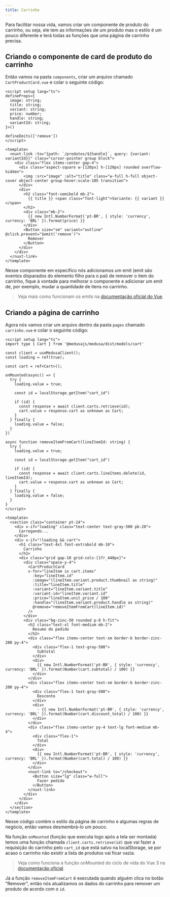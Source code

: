 ```yaml
---
title: Carrinho
---
```


Para facilitar nossa vida, vamos criar um componente de produto do carrinho, ou seja, ele tem as informações de um produto mas o estilo é um pouco diferente e terá todas as funções que uma página de carrinho precisa.

## Criando o componente de card de produto do carrinho

Então vamos na pasta `components`, criar um arquivo chamado `CartProductCard.vue` e colar o seguinte código:

```vue [CartProductCard.vue]
<script setup lang="ts">
defineProps<{
  image: string;
  title: string;
  variant: string;
  price: number;
  handle: string;
  variantId: string;
}>()

defineEmits(['remove'])
</script>

<template>
  <nuxt-link :to="{path: `/produtos/${handle}`, query: {variant: variantId}}" class="cursor-pointer group block">
    <div class="flex items-center gap-4">
      <div class="aspect-square w-[120px] h-[120px] rounded overflow-hidden">
        <img :src="image" :alt="title" class="w-full h-full object-cover object-center group-hover:scale-105 transition">
      </div>
      <div>
        <h2 class="font-semibold mb-2">
          {{ title }} <span class="font-light">Variante: {{ variant }}</span>
        </h2>
        <div class="mb-2">
          {{ new Intl.NumberFormat('pt-BR', { style: 'currency', currency: 'BRL' }).format(price) }}
        </div>
        <Button size="sm" variant="outline" @click.prevent="$emit('remove')">
          Remover
        </Button>
      </div>
    </div>
  </nuxt-link>
</template>
```

Nesse componente em específico nós adicionamos um emit (emit são eventos disparados do elemento filho para o pai) de remover o item do carrinho, fique à vontade para melhorar o componente e adicionar um emit de, por exemplo, mudar a quantidade de itens no carrinho.

> Veja mais como funcionam os emits na [documentação oficial do Vue](https://vuejs.org/guide/components/events.html).

## Criando a página de carrinho

Agora nós vamos criar um arquivo dentro da pasta `pages` chamado `carrinho.vue` e colar o seguinte código:

```vue [carrinho.vue]
<script setup lang="ts">
import type { Cart } from '@medusajs/medusa/dist/models/cart'

const client = useMedusaClient();
const loading = ref(true);

const cart = ref<Cart>();

onMounted(async() => {
  try {
    loading.value = true;

    const id = localStorage.getItem("cart_id")

    if (id) {
      const response = await client.carts.retrieve(id);
      cart.value = response.cart as unknown as Cart;
    }
  } finally {
    loading.value = false;
  }
})

async function removeItemFromCart(lineItemId: string) {
  try {
    loading.value = true;

    const id = localStorage.getItem("cart_id")

    if (id) {
      const response = await client.carts.lineItems.delete(id, lineItemId);
      cart.value = response.cart as unknown as Cart;
    }
  } finally {
    loading.value = false;
  }
}
</script>

<template>
  <section class="container pt-24">
    <div v-if="loading" class="text-center text-gray-500 pb-20">
      Carregando...
    </div>
    <div v-if="!loading && cart">
      <h1 class="text-4xl font-extrabold mb-10">
        Carrinho
      </h1>
      <div class="grid gap-10 grid-cols-[1fr_440px]">
        <div class="space-y-4">
          <CartProductCard 
          v-for="lineItem in cart.items"
            :key="lineItem.id"
            :image="(lineItem.variant.product.thumbnail as string)" 
            :title="lineItem.title" 
            :variant="lineItem.variant.title" 
            :variant-id="lineItem.variant.id" 
            :price="lineItem.unit_price / 100" 
            :handle="(lineItem.variant.product.handle as string)" 
            @remove="removeItemFromCart(lineItem.id)" 
          />
        </div>
        <div class="bg-zinc-50 rounded p-8 h-fit">
          <h2 class="text-xl font-medium mb-2">
            Resumo do pedido
          </h2>
          <div class="flex items-center text-sm border-b border-zinc-200 py-4">
            <div class="flex-1 text-gray-500">
              Subtotal
            </div>
            <div>
              {{ new Intl.NumberFormat('pt-BR', { style: 'currency', currency: 'BRL' }).format(Number(cart.subtotal) / 100) }}
            </div>
          </div>
          <div class="flex items-center text-sm border-b border-zinc-200 py-4">
            <div class="flex-1 text-gray-500">
              Desconto
            </div>
            <div>
              - {{ new Intl.NumberFormat('pt-BR', { style: 'currency', currency: 'BRL' }).format(Number(cart.discount_total) / 100) }}
            </div>
          </div>
          <div class="flex items-center py-4 text-lg font-medium mb-4">
            <div class="flex-1">
              Total
            </div>
            <div>
              {{ new Intl.NumberFormat('pt-BR', { style: 'currency', currency: 'BRL' }).format(Number(cart.total) / 100) }}
            </div>
          </div>
          <nuxt-link to="/checkout">
            <Button size="lg" class="w-full">
              Fazer pedido
            </Button>
          </nuxt-link>
        </div>
      </div>
    </div>
  </section>
</template>
```

Nesse código contém o estilo da página de carrinho e algumas regras de negócio, então vamos desmembrá-lo um pouco.

Na função `onMounted` (função que executa logo após a tela ser montada) temos uma função chamada `client.carts.retrieve(id)` que vai fazer a requisição do carrinho pelo `cart_id` que está salvo na localStorage, se por acaso o carrinho não existir a lista de produtos vai ficar vazia.

> Veja como funciona a função onMounted do ciclo de vida do Vue 3 na [documentação oficial](https://vuejs.org/guide/essentials/lifecycle.html#registering-lifecycle-hooks).

Já a função `removeItemFromCart` é executada quando alguém clica no botão "Remover", então nós atualizamos os dados do carrinho para remover um produto de acordo com o `id`.